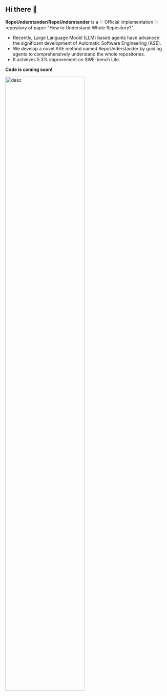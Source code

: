 ## Hi there 👋

**RepoUnderstander/RepoUnderstander** is a ✨ Official implementation ✨ repository of paper "How to Understand Whole Repository?".

- Recently, Large Language Model (LLM) based agents have advanced the significant development of Automatic Software Engineering (ASE).
- We develop a novel ASE method named RepoUnderstander by guiding agents to comprehensively understand the whole repositories.
- It achieves 5.3\% improvement on SWE-bench Lite. 

**Code is coming soon!**


<img src="https://github.com/RepoUnderstander/RepoUnderstander/assets/170649488/8740ff56-3bf4-41b5-846a-7972d20bd743" alt="desc" style="width:70%;">
